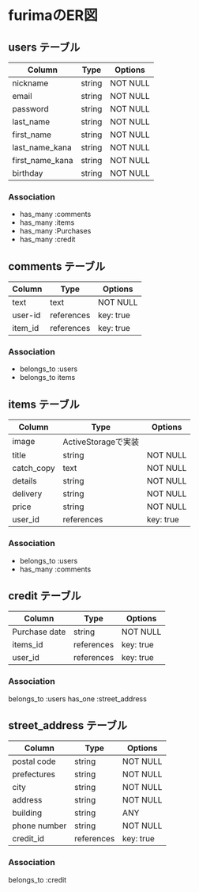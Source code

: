 # furimaのER図

## users テーブル

| Column           | Type   | Options     |
| ---------------- | ------ | ----------- |
| nickname         | string | NOT NULL    |
| email            | string | NOT NULL    |
| password         | string | NOT NULL    |
| last_name        | string | NOT NULL    |
| first_name       | string | NOT NULL    |
| last_name_kana   | string | NOT NULL    |
| first_name_kana  | string | NOT NULL    |
| birthday         | string | NOT NULL    |


### Association
- has_many :comments
- has_many :items
- has_many :Purchases
- has_many :credit


## comments テーブル
| Column    | Type       | Options     |
| --------- | ---------- | ----------- |
| text      | text       | NOT NULL    |
| user-id   | references | key: true   |
| item_id   | references | key: true   |

### Association
- belongs_to :users
- belongs_to items


## items テーブル
| Column     | Type               | Options     |
| ---------- | ------------------ | ----------- |
| image      | ActiveStorageで実装 |             |
| title      | string             | NOT NULL    |
| catch_copy | text               | NOT NULL    |
| details    | string             | NOT NULL    |
| delivery   | string             | NOT NULL    |
| price      | string             | NOT NULL    |
| user_id    | references         | key: true   |

### Association
- belongs_to :users
- has_many :comments

## credit テーブル

| Column            | Type               | Options     |
| ----------------- | ------------------ | ----------- |
| Purchase date     | string             | NOT NULL    |
| items_id          | references         | key: true   |
| user_id           | references         | key: true   |

### Association
belongs_to :users
has_one :street_address

## street_address テーブル

| Column            | Type               | Options     |
| ----------------- | ------------------ | ----------- |
| postal code       | string             | NOT NULL    |
| prefectures       | string             | NOT NULL    |
| city              | string             | NOT NULL    |
| address           | string             | NOT NULL    |
| building          | string             | ANY         |
| phone number      | string             | NOT NULL    |
| credit_id         | references         | key: true   |

### Association
belongs_to :credit